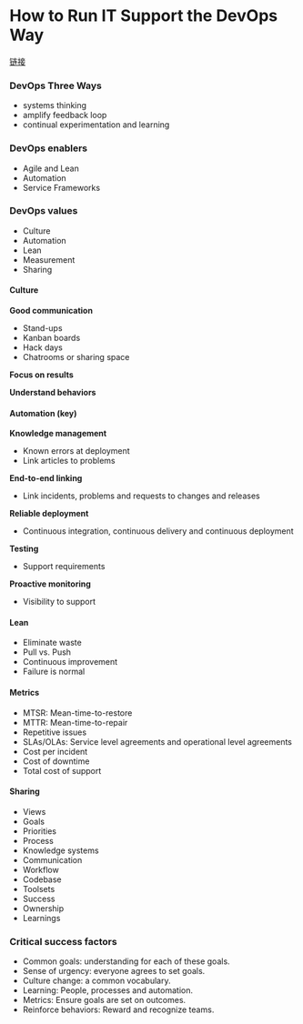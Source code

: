 # How to Run IT Support the DevOps Way
[链接](https://www.youtube.com/watch?v=XoXeHdN2Ayc&list=PLM4CNwyvv8Zvisa0PQ3LwtX6eVkk1zcs2)

### DevOps Three Ways
- systems thinking
- amplify feedback loop
- continual experimentation and learning

### DevOps enablers
- Agile and Lean
- Automation
- Service Frameworks

### DevOps values
- Culture
- Automation
- Lean
- Measurement
- Sharing

#### Culture
**Good communication**   
- Stand-ups
- Kanban boards
- Hack days
- Chatrooms or sharing space

**Focus on results**  

**Understand behaviors**  

#### Automation (key)
**Knowledge management**
- Known errors at deployment
- Link articles to problems

**End-to-end linking**  
- Link incidents, problems and requests to changes and releases

**Reliable deployment**
- Continuous integration, continuous delivery and continuous deployment

**Testing**
- Support requirements

**Proactive monitoring**
- Visibility to support  

#### Lean
- Eliminate waste
- Pull vs. Push
- Continuous improvement
- Failure is normal

#### Metrics
- MTSR: Mean-time-to-restore
- MTTR: Mean-time-to-repair
- Repetitive issues
- SLAs/OLAs: Service level agreements and operational level agreements
- Cost per incident
- Cost of downtime
- Total cost of support

#### Sharing
- Views
- Goals
- Priorities
- Process
- Knowledge systems
- Communication
- Workflow
- Codebase
- Toolsets
- Success
- Ownership
- Learnings   

### Critical success factors
- Common goals: understanding for each of these goals.
- Sense of urgency: everyone agrees to set goals.
- Culture change: a common vocabulary.
- Learning: People, processes and automation.
- Metrics: Ensure goals are set on outcomes.
- Reinforce behaviors: Reward and recognize teams.
